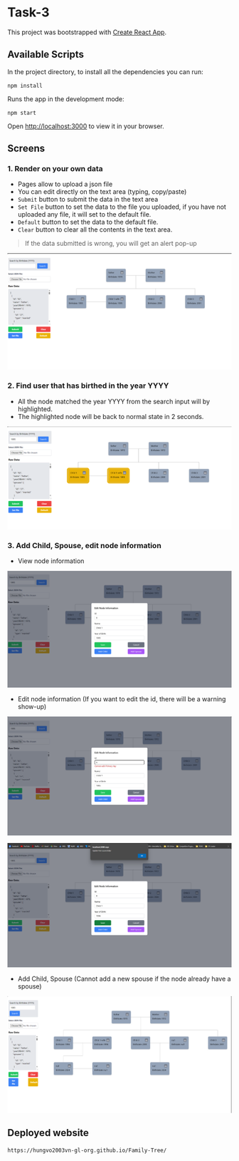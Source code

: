 # Task-3

This project was bootstrapped with [Create React App](https://github.com/facebook/create-react-app).

## Available Scripts

In the project directory, to install all the dependencies you can run:
```
npm install
```
Runs the app in the development mode:
```
npm start
```
Open [http://localhost:3000](http://localhost:3000) to view it in your browser.

## Screens

### 1. Render on your own data
- Pages allow to upload a json file
- You can edit directly on the text area (typing, copy/paste)
- `Submit` button to submit the data in the text area
- `Set File` button to set the data to the file you uploaded, if you have not uploaded any file, it will set to the default file.
- `Default` button to set the data to the default file.
- `Clear` button to clear all the contents in the text area.
> If the data submitted is wrong, you will get an alert pop-up

![alt text](./src/assets/Render-image.png)

### 2. Find user that has birthed in the year YYYY
- All the node matched the year YYYY from the search input will by highlighted.
- The highlighted node will be back to normal state in 2 seconds.

![alt text](./src/assets/Search-image.png)

### 3. Add Child, Spouse, edit node information
- View node information

![alt text](./src/assets/ViewInfo-image.png)

- Edit node information (If you want to edit the id, there will be a warning show-up)

![alt text](./src/assets/CannotEdit-image.png)

![alt text](./src/assets/Update-image.png)

- Add Child, Spouse (Cannot add a new spouse if the node already have a spouse)

![alt text](./src/assets/AddNode-image.png)

## Deployed website
```
https://hungvo2003vn-gl-org.github.io/Family-Tree/
```
